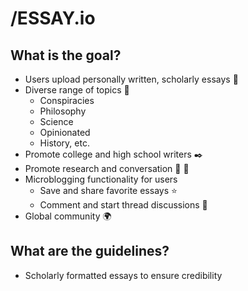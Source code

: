 # /ESSAY.io

## What is the goal?

- Users upload personally written, scholarly essays :page_facing_up:
- Diverse range of topics :milky_way:
  - Conspiracies
  - Philosophy
  - Science
  - Opinionated
  - History, etc.
- Promote college and high school writers :black_nib:
- Promote research and conversation :mag_right: :speech_balloon:
- Microblogging functionality for users
  - Save and share favorite essays :star:
  - Comment and start thread discussions :iphone:
- Global community :earth_africa:

## What are the guidelines?

- Scholarly formatted essays to ensure credibility
